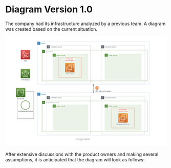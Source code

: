 # Diagram Version 1.0
The company had its infrastructure analyzed by a previous team. A diagram was created based on the current situation.

![CloudFront](../Includes/DiagramCurrentInfrastructureinAWS.png) 

After extensive discussions with the product owners and making several assumptions, it is anticipated that the diagram will look as follows: 